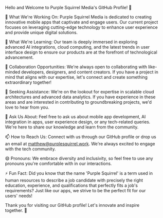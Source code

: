 Hello and Welcome to Purple Squirrel Media's GitHub Profile! 👋

🔭 What We're Working On:
Purple Squirrel Media is dedicated to creating innovative mobile apps that captivate and engage users. Our current project focuses on leveraging cutting-edge technology to enhance user experience and provide unique digital solutions.

🌱 What We're Learning:
Our team is deeply immersed in exploring advanced AI integrations, cloud computing, and the latest trends in user interface design to ensure our products are at the forefront of technological advancement.

👯 Collaboration Opportunities:
We're always open to collaborating with like-minded developers, designers, and content creators. If you have a project in mind that aligns with our expertise, let's connect and create something extraordinary together!

🤔 Seeking Assistance:
We're on the lookout for expertise in scalable cloud architectures and advanced data analytics. If you have experience in these areas and are interested in contributing to groundbreaking projects, we'd love to hear from you.

💬 Ask Us About:
Feel free to ask us about mobile app development, AI integration in apps, user experience design, or any tech-related queries. We're here to share our knowledge and learn from the community.

📫 How to Reach Us:
Connect with us through our GitHub profile or drop us an email at matthew@purplesquirrel.work. We're always excited to engage with the tech community.

😄 Pronouns:
We embrace diversity and inclusivity, so feel free to use any pronouns you're comfortable with in our interactions.

⚡ Fun Fact:
Did you know that the name 'Purple Squirrel' is a term used in human resources to describe a job candidate with precisely the right education, experience, and qualifications that perfectly fits a job's requirements? Just like our apps, we strive to be the perfect fit for our users' needs!

Thank you for visiting our GitHub profile! Let's innovate and inspire together. 🌟
